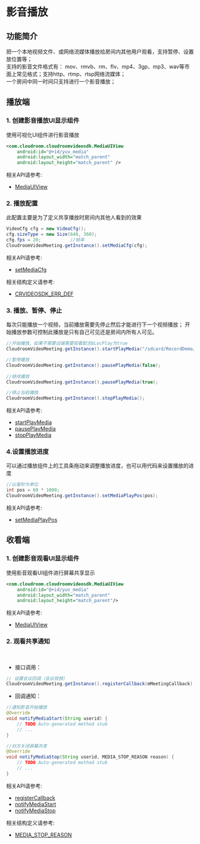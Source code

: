 # 影音播放

## 功能简介

把一个本地视频文件、或网络流媒体播放给房间内其他用户观看，支持暂停、设置放位置等；</br>
支持的影音文件格式有： mov、rmvb、rm、flv、mp4、3gp、mp3、wav等市面上常见格式；支持http、rtmp、rtsp网络流媒体；</br>
一个房间中同一时间只支持进行一个影音播放；</br>



<h2 id=role_play>播放端</h2>

<h3 id=MediaUIView>1. 创建影音播放UI显示组件</h3>

使用可视化UI组件进行影音播放

```xml
<com.cloudroom.cloudroomvideosdk.MediaUIView
    android:id="@+id/yuv_media"
    android:layout_width="match_parent"
    android:layout_height="match_parent" />
```

相关API请参考:
+ [MediaUIView](UIComponent.md#MediaUIView)

<h3 id=videoCfg>2. 播放配置</h3>

此配置主要是为了定义共享播放时房间内其他人看到的效果

```  java
VideoCfg cfg = new VideoCfg();
cfg.sizeType = new Size(640, 360);
cfg.fps = 20;           //帧率     
CloudroomVideoMeeting.getInstance().setMediaCfg(cfg);
```

相关API请参考:
+ [setMediaCfg](API.md#setMediaCfg)

相关结构定义请参考:
+ [CRVIDEOSDK_ERR_DEF](Constant.md#CRVIDEOSDK_ERR_DEF)

<h3 id=PlayAndStop>3. 播放、暂停、停止</h3>

每次只能播放一个视频，当前播放需要先停止然后才能进行下一个视频播放；
开始播放参数可控制此播放是只有自己可见还是房间内所有人可见。

```  java
//开始播放，如果不需要远端需要观看配合bLocPlay为true
CloudroomVideoMeeting.getInstance().startPlayMedia("/sdcard/RecordDemo/CloudroomVideoSDK/4.mp4", false);

//暂停播放
CloudroomVideoMeeting.getInstance().pausePlayMedia(false);
	
//继续播放
CloudroomVideoMeeting.getInstance().pausePlayMedia(true);

//停止当前播放
CloudroomVideoMeeting.getInstance().stopPlayMedia();
```

相关API请参考:
+ [startPlayMedia](API.md#startPlayMedia)
+ [pausePlayMedia](API.md#pausePlayMedia)
+ [stopPlayMedia](API.md#stopPlayMedia)

<h3 id=VideoProgress>4.设置播放进度</h3>

可以通过播放组件上的工具条拖动来调整播放进度，也可以用代码来设置播放的进度

```  java
//以毫秒为单位
int pos = 60 * 1000;
CloudroomVideoMeeting.getInstance().setMediaPlayPos(pos);
```

相关API请参考: 
+ [setMediaPlayPos](API.md#setMediaPlayPos)


<h2 id=role_watch>收看端</h2>

<h3 id=ScreenShareUIView>1. 创建影音观看UI显示组件</h3>

使用影音观看UI组件进行屏幕共享显示

```xml
<com.cloudroom.cloudroomvideosdk.MediaUIView
    android:id="@+id/yuv_media"
    android:layout_width="match_parent"
    android:layout_height="match_parent"/>
```

相关API请参考:
+ [MediaUIView](UIComponent.md#MediaUIView)

<h3 id=watchMedia>2. 观看共享通知</h3>
</br>

+ 接口调用：

```java
// 设置会议回调（会议视频）
CloudroomVideoMeeting.getInstance().registerCallback(mMeetingCallback);
```

+ 回调通知：

```java
//通知影音开始播放
@Override
void notifyMediaStart(String userid) {
    // TODO Auto-generated method stub
    // ...
}

//对方关闭屏幕共享
@Override
void notifyMediaStop(String userid, MEDIA_STOP_REASON reason) {
    // TODO Auto-generated method stub
    // ...
}
```

相关API请参考:
+ [registerCallback](API.md#CloudroomVideoMeeting_registerCallBack)
+ [notifyMediaStart](API.md#notifyMediaStart)
+ [notifyMediaStop](API.md#notifyMediaStop)

相关结构定义请参考: 
+ [MEDIA_STOP_REASON](Constant.md#MEDIA_STOP_REASON)













